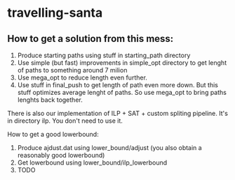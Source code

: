 travelling-santa
================

## How to get a solution from this mess:

1. Produce starting paths using stuff in starting\_path directory
2. Use simple (but fast) improvements in simple\_opt directory to get lenght of paths to something
around 7 milion
3. Use mega\_opt to reduce length even further. 
4. Use stuff in final\_push to get length of path even more down. But this stuff optimizes average
lenght of paths. So use mega\_opt to bring paths lenghts back together.

There is also our implementation of ILP + SAT + custom spliting pipeline. It's in directory ilp. You
don't need to use it.

How to get a good lowerbound:
1. Produce ajdust.dat using lower\_bound/adjust (you also obtain a reasonably good lowerbound)
2. Get lowerbound using lower\_bound/ilp\_lowerbound
3. TODO
